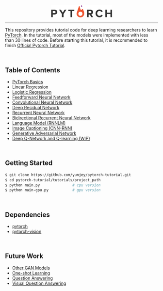 <p align="center"><img width="40%" src="logo/pytorch_logo.png" /></p>

--------------------------------------------------------------------------------

This repository provides tutorial code for deep learning researchers to learn [PyTorch](https://github.com/pytorch/pytorch). In the tutorial, most of the models were implemented with less than 30 lines of code. Before starting this tutorial, it is recommended to finish [Official Pytorch Tutorial](https://github.com/pytorch/tutorials/blob/master/Deep%20Learning%20with%20PyTorch.ipynb).


<br/>

## Table of Contents

* [PyTorch Basics](https://github.com/yunjey/pytorch-tutorial/tree/master/tutorials/00%20-%20PyTorch%20Basics/main.py)
* [Linear Regression](https://github.com/yunjey/pytorch-tutorial/blob/master/tutorials/01%20-%20Linear%20Regression/main.py#L24-L31)
* [Logistic Regression](https://github.com/yunjey/pytorch-tutorial/blob/master/tutorials/02%20-%20Logistic%20Regression/main.py#L35-L42)
* [Feedforward Neural Network](https://github.com/yunjey/pytorch-tutorial/blob/master/tutorials/03%20-%20Feedforward%20Neural%20Network/main.py#L36-L47)
* [Convolutional Neural Network](https://github.com/yunjey/pytorch-tutorial/blob/master/tutorials/04%20-%20Convolutional%20Neural%20Network/main.py#L33-L53)
* [Deep Residual Network](https://github.com/yunjey/pytorch-tutorial/blob/master/tutorials/05%20-%20Deep%20Residual%20Network/main.py#L67-L103)
* [Recurrent Neural Network](https://github.com/yunjey/pytorch-tutorial/blob/master/tutorials/06%20-%20Recurrent%20Neural%20Network/main.py#L38-L56)
* [Bidirectional Recurrent Neural Network](https://github.com/yunjey/pytorch-tutorial/blob/master/tutorials/07%20-%20Bidirectional%20Recurrent%20Neural%20Network/main.py#L38-L57)
* [Language Model (RNNLM)](https://github.com/yunjey/pytorch-tutorial/blob/master/tutorials/08%20-%20Language%20Model/main.py#L28-L53)
* [Image Captioning (CNN-RNN)](https://github.com/yunjey/pytorch-tutorial/tree/master/tutorials/09%20-%20Image%20Captioning)
* [Generative Adversarial Network](https://github.com/yunjey/pytorch-tutorial/blob/master/tutorials/10%20-%20Generative%20Adversarial%20Network/main.py#L32-L50)
* [Deep Q-Network and Q-learning (WIP)](https://github.com/yunjey/pytorch-tutorial/blob/master/tutorials/11%20-%20Deep%20Q%20Network/dqn13.py)


<br/>

## Getting Started
```bash
$ git clone https://github.com/yunjey/pytorch-tutorial.git
$ cd pytorch-tutorial/tutorials/project_path
$ python main.py               # cpu version
$ python main-gpu.py           # gpu version
```

<br/>

## Dependencies
* [pytorch](https://github.com/pytorch/pytorch)
* [pytorch-vision](https://github.com/pytorch/vision)


<br/>

## Future Work
* [Other GAN Models](https://github.com/zhangqianhui/AdversarialNetsPapers)
* [One-shot Learning](https://arxiv.org/abs/1606.04080)
* [Question Answering](https://rajpurkar.github.io/SQuAD-explorer/)
* [Visual Question Answering](http://www.visualqa.org/)


<br/>
